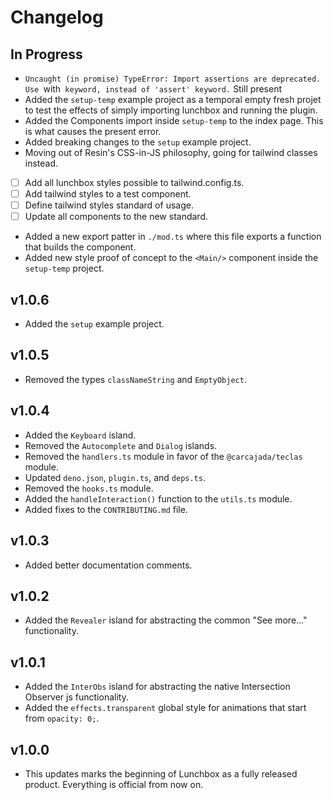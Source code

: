 # Changelog

## In Progress

- `Uncaught (in promise) TypeError: Import assertions are deprecated. Use `with` keyword, instead of 'assert' keyword.` Still present
- Added the `setup-temp` example project as a temporal empty fresh projet to test the effects of simply importing lunchbox and running the plugin.
- Added the Components import inside `setup-temp` to the index page. This is what causes the present error.
- Added breaking changes to the `setup` example project.
- Moving out of Resin's CSS-in-JS philosophy, going for tailwind classes instead.
- [ ] Add all lunchbox styles possible to tailwind.config.ts.
- [ ] Add tailwind styles to a test component.
- [ ] Define tailwind styles standard of usage.
- [ ] Update all components to the new standard.
- Added a new export patter in `./mod.ts` where this file exports a function that builds the component.
- Added new style proof of concept to the `<Main/>` component inside the `setup-temp` project.

## v1.0.6

- Added the `setup` example project.

## v1.0.5

- Removed the types `classNameString` and `EmptyObject`.

## v1.0.4

- Added the `Keyboard` island.
- Removed the `Autocomplete` and `Dialog` islands.
- Removed the `handlers.ts` module in favor of the `@carcajada/teclas` module.
- Updated `deno.json`, `plugin.ts`, and `deps.ts`.
- Removed the `hooks.ts` module.
- Added the `handleInteraction()` function to the `utils.ts` module.
- Added fixes to the `CONTRIBUTING.md` file.

## v1.0.3

- Added better documentation comments.

## v1.0.2

- Added the `Revealer` island for abstracting the common "See more..." functionality.

## v1.0.1

- Added the `InterObs` island for abstracting the native Intersection Observer
  js functionality.
- Added the `effects.transparent` global style for animations that start from
  `opacity: 0;`.

## v1.0.0

- This updates marks the beginning of Lunchbox as a fully released product.
  Everything is official from now on.
